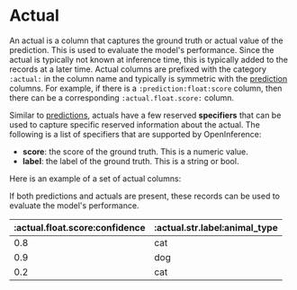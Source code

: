 # Actual

An actual is a column that captures the ground truth or actual value of the prediction. This is used to evaluate the model's performance. Since the actual is typically not known at inference time, this is typically added to the records at a later time. Actual columns are prefixed with the category `:actual:` in the column name and typically is symmetric with the [prediction](prediction.md) columns. For example, if there is a `:prediction:float:score` column, then there can be a corresponding `:actual.float.score:` column.

Similar to [predictions](./prediction.md), actuals have a few reserved **specifiers** that can be used to capture specific reserved information about the actual. The following is a list of specifiers that are supported by OpenInference:

-   **score**: the score of the ground truth. This is a numeric value.
-   **label**: the label of the ground truth. This is a string or bool.

Here is an example of a set of actual columns:

<table>
 <thead>
    <tr>
     <th>:actual.float.score:confidence</th>
     <th>:actual.str.label:animal_type</th>
    </tr>
 </thead>
 <tbody>
 <tr>
    <td>0.8</td>
    <td>cat</td>
    </tr>
    <tr>
    <td>0.9</td>
    <td>dog</td>
    </tr>
    <tr>
    <td>0.2</td>
    <td>cat</td>
 </tbody>

If both predictions and actuals are present, these records can be used to evaluate the model's performance.
